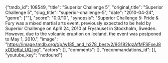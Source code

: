 {"tmdb_id": 108549, "title": "Superior Challenge 5", "original_title": "Superior Challenge 5", "slug_title": "superior-challenge-5", "date": "2010-04-24", "genre": [""], "score": "0.0/10", "synopsis": "Superior Challenge 5: Pride &amp; Fury was a mixed martial arts event, previously expected to be held by Superior Challenge on April 24, 2010 at Fryshuset in Stockholm, Sweden. However, due to the volcanic eruption on Iceland, the event was postponed to May 1, 2010.", "image": "https://image.tmdb.org/t/p/w185_and_h278_bestv2/9G182IgzAfMFSFxeJ8xODeKuLUQ.jpg", "actors": [], "comments": [], "recommandations_id": [], "youtube_key": "notfound"}